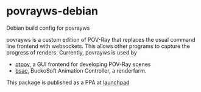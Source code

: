 # povrayws-debian
Debian build config for povrayws

povrayws is a custom edition of POV-Ray that replaces the usual command line frontend with websockets.
This allows other programs to capture the progress of renders.
Currently, povrayws is used by 
- [qtpov](http://www.buckosoft.com/qtpov), a GUI frontend for developing POV-Ray scenes
- [bsac](http://www.buckosoft.com/bsac), BuckoSoft Animation Controller, a renderfarm.

This package is published as a PPA at [launchpad](https://launchpad.net/~dickbalaska/+archive/ubuntu/povrayws)
